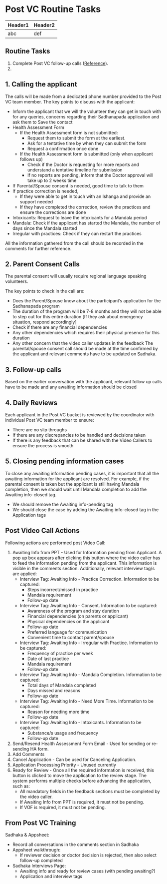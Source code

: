 # Post VC Routine Tasks


| Header1 | Header2 |
|---------|---------|
| abc     | def     |

## Routine Tasks

1. Complete Post VC follow-up calls ([Reference](./followup_types.md)).
1.

## 1. Calling the applicant

The calls will be made from a dedicated phone number provided to the Post VC team member. The key points to discuss with the applicant:
* Inform the applicant that we will the volunteer they can get in touch with for any queries, concerns regarding their Sadhanapada application and ask them to Save the contact
* Health Assessment Form
    * If the Health Assessment form is not submitted:
        * Request them to submit the form at the earliest.
        * Ask for a tentative time by when they can submit the form
        * Request a confirmation once done
    * If the Health Assessment form is submitted (only when applicant follows up)
        * Check if the Doctor is requesting for more reports and understand a tentative timeline for submission
        * If no reports are pending, inform that the Doctor approval will take up to 2 weeks time
* If Parental/Spouse consent is needed, good time to talk to them
* If practice correction is needed,
    * If they were able to get in touch with an Ishanga and provide an support needed
    * If they have completed the correction, review the practices and ensure the corrections are done
* Intoxicants: Request to leave the intoxicants for a Mandala period
* Mandala: Check if the applicant has started the Mandala, the number of days since the Mandala started
* Irregular with practices: Check if they can restart the practices

All the information gathered from the call should be recorded in the comments for further reference.

## 2. Parent Consent Calls

The parental consent will usually require regional language speaking volunteers.

The key points to check in the call are:
* Does the Parent/Spouse know about the participant’s application for the  Sadhanapada program
* The duration of the program will be 7-8 months and they will not be able to step out for this entire duration [If they ask about emergency situation, respond accordingly]
* Check if there are any financial dependencies
* Any other dependencies which requires their physical presence for this duration
* Any other concern that the video caller updates in the feedback
The parental/spouse consent call should be made at the time confirmed by the applicant and relevant comments have to be updated on Sadhaka.

## 3. Follow-up calls

Based on the earlier conversation with the applicant, relevant follow up calls have to be made and any awaiting information should be closed

## 4. Daily Reviews

Each applicant in the Post VC bucket is reviewed by the coordinator with individual Post VC team member to ensure:
* There are no slip throughs
* If there are any discrepancies to be handled and decisions taken
* If there is any feedback that can be shared with the Video Callers to ensure the process is smooth

## 5. Closing pending information cases

To close any awaiting information pending cases, it is important that all the awaiting information for the applicant are resolved. For example, if the parental consent is taken but the applicant is still having Mandala completion, then we should wait until Mandala completion to add the Awaiting info-closed tag.

* We should remove the Awaiting info-pending tag
* We should close the case by adding the Awaiting info-closed tag in the Application tags

## Post Video Call Actions
Following actions are performed post Video Call:

1. Awaiting Info from PPT - Used for Information pending from Applicant. A pop up box appears after clicking this button where the video caller has to feed the information pending from the applicant. This information is visible in the comments section. Additionally, relevant interview tag/s are applied:
    * Interview Tag: Awaiting Info - Practice Correction. Information to be captured:
        * Steps incorrect/missed in practice
        * Mandala requirement
        * Follow-up date
    * Interview Tag: Awaiting Info - Consent. Information to be captured:
        * Awareness of the program and stay duration
        * Financial dependencies (on parents or applicant)
        * Physical dependencies on the applicant
        * Follow-up date
        * Preferred language for communication
        * Convenient time to contact parent/spouse
    * Interview Tag: Awaiting Info - Irregular with Practice. Information to be captured:
        * Frequency of practice per week
        * Date of last practice
        * Mandala requirement
        * Follow-up date
    * Interview Tag: Awaiting Info - Mandala Completion. Information to be captured:
        * Total days of Mandala completed
        * Days missed and reasons
        * Follow-up date
    * Interview Tag: Awaiting Info - Need More Time. Information to be captured:
        * Reason for needing more time
        * Follow-up date
    * Interview Tag: Awaiting Info - Intoxicants. Information to be captured:
        * Substance/s usage and frequency
        * Follow-up date
1. Send/Resend Health Assessment Form Email - Used for sending or re-sending HA form.
1. Add Comments
1. Cancel Application - Can be used for Canceling Application.
1. Application Processing Priority - Unused currently
1. Ready for Review - Once all the required information is received, this button is  clicked to move the application to the review stage. The system performs multiple checks before advancing the application, such as:
    * All mandatory fields in the feedback sections must be completed by the video caller.
    * If Awaiting Info from PPT is required, it must not be pending.
    * If VOF is required, it must not be pending.

## From Post VC Training

Sadhaka & Appsheet:
- Record all conversations in the comments section in Sadhaka
- Appsheet walkthrough:
    - If reviewer decision or doctor decision is rejected, then also select follow-up completed
- Sadhaka Interviews Page:
    - Awaiting info and ready for review cases (with pending awaiting?)
    - Application and interview tags

